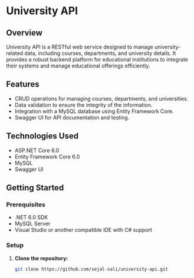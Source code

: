 ﻿
# University API

## Overview
University API is a RESTful web service designed to manage university-related data, including courses, departments, and university details. It provides a robust backend platform for educational institutions to integrate their systems and manage educational offerings efficiently.

## Features
- CRUD operations for managing courses, departments, and universities.
- Data validation to ensure the integrity of the information.
- Integration with a MySQL database using Entity Framework Core.
- Swagger UI for API documentation and testing.

## Technologies Used
- ASP.NET Core 6.0
- Entity Framework Core 6.0
- MySQL
- Swagger UI

## Getting Started

### Prerequisites
- .NET 6.0 SDK
- MySQL Server
- Visual Studio or another compatible IDE with C# support

### Setup
1. **Clone the repository:**
   ```bash
   git clone https://github.com/sejal-sali/university-api.git
